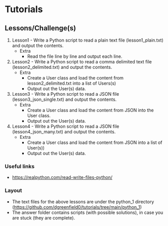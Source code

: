 # Tutorials

## Lessons/Challenge(s)
1. Lesson1 - Write a Python script to read a plain text file (lesson1_plain.txt) and output the contents.
    - Extra
        - Read the file line by line and output each line.
1. Lesson2 - Write a Python script to read a comma delimited text file (lesson2_delimited.txt) and output the contents.
    - Extra
        - Create a User class and load the content from lesson2_delimited.txt into a list of Users(s)
        - Output out the User(s) data.
1. Lesson3 - Write a Python script to read a JSON file (lesson3_json_single.txt) and output the contents.
    - Extra
        - Create a User class and load the content from JSON into the User class.
        - Output out the User(s) data.
1. Lesson4 - Write a Python script to read a JSON file (lesson4_json_many.txt) and output the contents.
    - Extra
        - Create a User class and load the content from JSON into a list of User(s))
        - Output out the User(s) data.

### Useful links
- https://realpython.com/read-write-files-python/

### Layout
- The text files for the above lessons are under the python_1 directory (https://github.com/dgreenfield0/tutorials/tree/main/python_1)
- The answer folder contains scripts (with possible solutions), in case you are stuck (they are complete).
